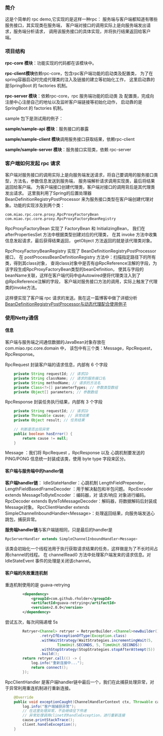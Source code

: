 ### 简介
这是个简单的 rpc demo,它实现的是这样一种rpc：
服务端与客户端都知道有哪些服务接口，其实现类在服务端，
客户端对接口的调用实际上是向服务端发出请求，服务端分析请求，
调用该服务接口的具体实现，并将执行结果返回给客户端。
### 项目结构

**rpc-core 模块**：功能实现的代码都在该模块中。

**rpc-client模块**依赖rpc-core，包含rpc客户端功能的启动类及配置类，
为了在spring容器启动时完成代理类的注入及链接的建立等初始化工作，
这里启动靠的是SpringBoot 的 factories 机制。

**rpc-server 模块**：依赖rpc-core，rpc 服务端功能的启动类 及 配置类，完成向注册中心注册自己的地址以及监听客户端链接等初始化动作，
启动靠的是SpringBoot 的 factories 机制。

sample 包下是测试用的例子：

**sample/sample-api 模块**：服务接口的暴露

**sample/sample-client 模块**调用服务接口获取结果，依赖rpc-client

**sample/sample-server 模块**：服务接口实现类，依赖 rpc-server

### 客户端如何发起 rpc 请求
客户端对服务接口的调用实际上是向服务端发送请求，将自己要调用的服务接口类型，方法名，参数信息发送到服务端，
服务端解析请求调用实现类，最后将结果返回给客户端。
为客户端接口创建代理类，客户端对接口的调用背后是其代理类发出请求。
这里我利用了Spring的后置处理器 BeanDefinitionRegistryPostProcessor 
来为服务接口类型在客户端创建代理对象。功能的实现涉及到两个类：

```
com.miao.rpc.core.proxy.RpcProxyFactoryBean
com.miao.rpc.core.proxy.RpcProxyFactoryBeanRegistry
```
RpcProxyFactoryBean 实现了 FactoryBean 和 InitializingBean，
我们在 afterPropertiesSet 方法中根据类型创建对应的代理类，
在其 invoke 方法中收集信息发起请求，最后获得结果返回，
getObject 方法返回的就是该代理类对象。

RpcProxyFactoryBeanRegistry 实现了 BeanDefinitionRegistryPostProcessor 接口，
在 postProcessBeanDefinitionRegistry 方法中：扫描指定路径下的所有类，得到其class对象，
查询class对象中是否有@RpcReference注解的字段，为该字段生成RpcProxyFactoryBean类型的beanDefinition，
使其与字段的beanName关联，这样在客户端代码中@Autowired便将代理类注入到了@RpcReference注解的字段，
客户端对服务接口方法的调用，实际上触发了代理类的invoke方法。

这样便实现了客户端 rpc 请求的发送。我在这一篇博客中做了详细分析
[BeanDefinitionRegistryPostProcessor与动态代理配合使用例子](https://blog.csdn.net/sinat_34976604/article/details/88785177)

### 使用Netty通信
#### 信息
客户端与服务端之间通信数据的JavaBean对象存放在 com.miao.rpc.core.domain 中，
该包中有三个类：Message，RpcRequest，RpcResponse。

RpcRequest 封装客户端的请求信息，内部有 6 个字段
```java
    private String requestId; // 请求ID
    private String className; // 请求的服务接口名
    private String methodName; // 请求的方法名
    private Class<?>[] parameterTypes; // 参数类型数组
    private Object[] parameters; // 参数数组
```

RpcResponse 封装任务执行结果，内部有 3 个字段
```java
    private String requestId; // 请求ID
    private Throwable cause; // 异常结果
    private Object result; // 任务结果
	
	// 判断是否出现异常
    public boolean hasError() {
        return cause != null;
    }
```
Message ：我们将 RpcRequest ，RpcResponse 以及 心跳机制要发送的 PING/PONG 信息统一封装成该类，使用 byte type 字段来区分。
#### 客户端与服务端中的handler链
**客户端handler链**：
IdleStateHandler：心跳机制
LengthFieldPrepender，LengthFieldBasedFrameDecoder ：用于解决黏包和半包问题。
RpcEncoder extends MessageToByteEncoder ：编码器，对 请求/响应 对象进行编码。
RpcDecoder extends ByteToMessageDecoder：解码器，将数据解码后封装成Message对象。
RpcClientHandler extends SimpleChannelInboundHandler\<Message>：处理返回结果，向服务端发送心跳包，捕获异常。

**服务端handler链**与客户端链相同，只是最后的handler是
```java
RpcServerHandler extends SimpleChannelInboundHandler<Message>
```
该类会初始化一个线程池用于执行获取请求结果的任务，这样做是为了不长时间占用channel的线程。
在 channelRead0 方法中处理客户端发来的请求信息。对 IdleStateEvent 事件的处理是关闭该channel。
#### 客户端的失败重连机制
重连机制使用的是 guava-retrying
```xml
        <dependency>
            <groupId>com.github.rholder</groupId>
            <artifactId>guava-retrying</artifactId>
            <version>2.0.0</version>
        </dependency>
```
尝试五次，每次间隔递增 5s
```java
        Retryer<Channel> retryer = RetryerBuilder.<Channel>newBuilder()
                .retryIfExceptionOfType(Exception.class)
                .withWaitStrategy(WaitStrategies.incrementingWait(5,
                        TimeUnit.SECONDS, 5, TimeUnit.SECONDS))
                .withStopStrategy(StopStrategies.stopAfterAttempt(5))
                .build();
        return retryer.call(() -> {
            log.info("重新连接中...");
            return connect();
        });
```
RpcClientHandler 是客户端handler链中最后一个，我们在此捕获处理异常，对于异常利用重连机制进行重新连接。

```java
    @Override
    public void exceptionCaught(ChannelHandlerContext ctx, Throwable cause) throws Exception {
        log.info("客户端捕获异常");
        // 在这里处理异常，不会继续往下传递
        // 异常处理调用clinet的handleException，进行重新连接
        cause.printStackTrace();
        client.handleException();
    }
```
